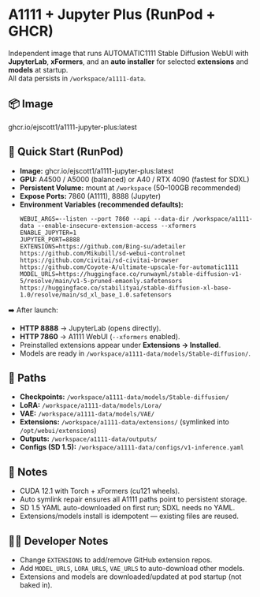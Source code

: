 # A1111 + Jupyter Plus (RunPod + GHCR)

Independent image that runs AUTOMATIC1111 Stable Diffusion WebUI with **JupyterLab**, **xFormers**, and an **auto installer** for selected **extensions** and **models** at startup.  
All data persists in `/workspace/a1111-data`.

## 📦 Image
ghcr.io/ejscott1/a1111-jupyter-plus:latest

## 🚀 Quick Start (RunPod)
- **Image:** ghcr.io/ejscott1/a1111-jupyter-plus:latest  
- **GPU:** A4500 / A5000 (balanced) or A40 / RTX 4090 (fastest for SDXL)  
- **Persistent Volume:** mount at `/workspace` (50–100GB recommended)  
- **Expose Ports:** 7860 (A1111), 8888 (Jupyter)  
- **Environment Variables (recommended defaults):**
  ```
  WEBUI_ARGS=--listen --port 7860 --api --data-dir /workspace/a1111-data --enable-insecure-extension-access --xformers
  ENABLE_JUPYTER=1
  JUPYTER_PORT=8888
  EXTENSIONS=https://github.com/Bing-su/adetailer https://github.com/Mikubill/sd-webui-controlnet https://github.com/civitai/sd-civitai-browser https://github.com/Coyote-A/ultimate-upscale-for-automatic1111
  MODEL_URLS=https://huggingface.co/runwayml/stable-diffusion-v1-5/resolve/main/v1-5-pruned-emaonly.safetensors https://huggingface.co/stabilityai/stable-diffusion-xl-base-1.0/resolve/main/sd_xl_base_1.0.safetensors
  ```

➡️ After launch:  
- **HTTP 8888** → JupyterLab (opens directly).  
- **HTTP 7860** → A1111 WebUI (`--xformers` enabled).  
- Preinstalled extensions appear under **Extensions → Installed**.  
- Models are ready in `/workspace/a1111-data/models/Stable-diffusion/`.

## 📂 Paths
- **Checkpoints:** `/workspace/a1111-data/models/Stable-diffusion/`  
- **LoRA:** `/workspace/a1111-data/models/Lora/`  
- **VAE:** `/workspace/a1111-data/models/VAE/`  
- **Extensions:** `/workspace/a1111-data/extensions/` (symlinked into `/opt/webui/extensions`)  
- **Outputs:** `/workspace/a1111-data/outputs/`  
- **Configs (SD 1.5):** `/workspace/a1111-data/configs/v1-inference.yaml`

## 📝 Notes
- CUDA 12.1 with Torch + xFormers (cu121 wheels).  
- Auto symlink repair ensures all A1111 paths point to persistent storage.  
- SD 1.5 YAML auto-downloaded on first run; SDXL needs no YAML.  
- Extensions/models install is idempotent — existing files are reused.

## 👩‍💻 Developer Notes
- Change `EXTENSIONS` to add/remove GitHub extension repos.  
- Add `MODEL_URLS`, `LORA_URLS`, `VAE_URLS` to auto-download other models.  
- Extensions and models are downloaded/updated at pod startup (not baked in).
